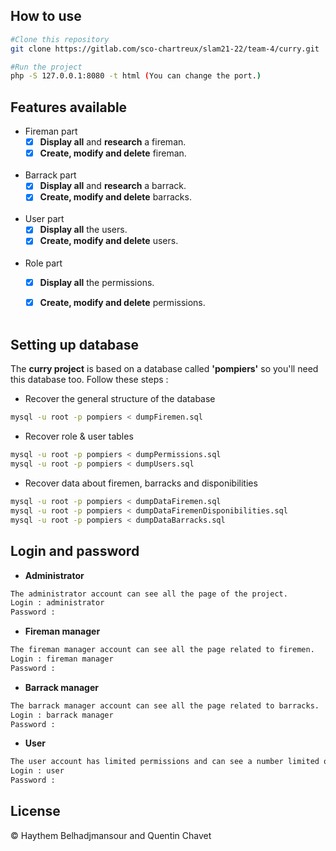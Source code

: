 ## How to use

```bash
#Clone this repository
git clone https://gitlab.com/sco-chartreux/slam21-22/team-4/curry.git

#Run the project
php -S 127.0.0.1:8080 -t html (You can change the port.)
```


## Features available

* Fireman part
    - [x] **Display all** and **research** a fireman.
    - [x] **Create, modify and delete** fireman.<br><br>

* Barrack part
    - [x] **Display all** and **research** a barrack.
    - [x] **Create, modify and delete** barracks.<br><br>

* User part
    - [x] **Display all** the users.
    - [x] **Create, modify and delete** users.<br><br>

* Role part
    - [x] **Display all** the permissions.
    - [x] **Create, modify and delete** permissions.<br><br>


## Setting up database

The **curry project** is based on a database called **'pompiers'** so you'll need this database too. Follow these steps :

* Recover the general structure of the database
```bash
mysql -u root -p pompiers < dumpFiremen.sql
```

* Recover role & user tables
```bash
mysql -u root -p pompiers < dumpPermissions.sql
mysql -u root -p pompiers < dumpUsers.sql
```

* Recover data about firemen, barracks and disponibilities
```bash
mysql -u root -p pompiers < dumpDataFiremen.sql
mysql -u root -p pompiers < dumpDataFiremenDisponibilities.sql
mysql -u root -p pompiers < dumpDataBarracks.sql
```

## Login and password

* **Administrator**

```bash
The administrator account can see all the page of the project.
Login : administrator
Password :
```

* **Fireman manager**

```bash
The fireman manager account can see all the page related to firemen.
Login : fireman manager
Password :
```

* **Barrack manager**

```bash
The barrack manager account can see all the page related to barracks.
Login : barrack manager
Password :
```

* **User**

```bash
The user account has limited permissions and can see a number limited of page.
Login : user
Password :
```


## License

:copyright: Haythem Belhadjmansour and Quentin Chavet

